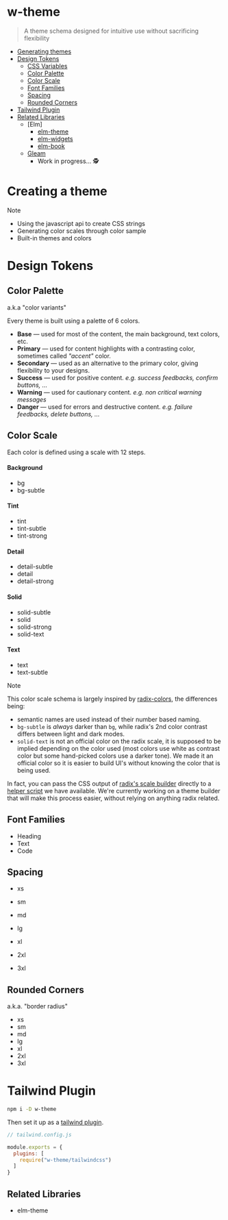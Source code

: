 # w-theme

> A theme schema designed for intuitive use without sacrificing flexibility

- [Generating themes](generating-themes)
- [Design Tokens](design-tokens)
  - [CSS Variables](css-variables)
  - [Color Palette](color-palette)
  - [Color Scale](color-scale)
  - [Font Families](font-families)
  - [Spacing](spacing)
  - [Rounded Corners](rounded-corners)
- [Tailwind Plugin](tailwind-plugin)
- [Related Libraries](related-libraries)
  - [Elm]
    - [elm-theme](elm-theme)
    - [elm-widgets](elm-widgets)
    - [elm-book](elm-book)
  - [Gleam](gleam)
    - Work in progress... :detective:

# Creating a theme

> [!NOTE]
> - Using the javascript api to create CSS strings
> - Generating color scales through color sample
> - Built-in themes and colors

# Design Tokens

## Color Palette
a.k.a "color variants"

Every theme is built using a palette of 6 colors.

- **Base** — used for most of the content, the main background, text colors, etc.
- **Primary** ­— used for content highlights with a contrasting color, sometimes called _"accent"_ color.
- **Secondary** — used as an alternative to the primary color, giving flexibility to your designs.
- **Success** — used for positive content. _e.g. success feedbacks, confirm buttons, …_
- **Warning** ­— used for cautionary content. _e.g. non critical warning messages_
- **Danger** — used for errors and destructive content. _e.g. failure feedbacks, delete buttons, …_
 
## Color Scale

Each color is defined using a scale with 12 steps.

#### Background

- bg
- bg-subtle

#### Tint

- tint
- tint-subtle
- tint-strong

#### Detail

- detail-subtle
- detail
- detail-strong

#### Solid

- solid-subtle
- solid
- solid-strong
- solid-text

#### Text

- text
- text-subtle

> [!NOTE]
> This color scale schema is largely inspired by [radix-colors](https://radix-ui.com/colors), the differences being:
> - semantic names are used instead of their number based naming.
> - `bg-subtle` is _always_ darker than `bg`, while radix's 2nd color contrast differs between light and dark modes.
> - `solid-text` is not an official color on the radix scale, it is supposed to be implied depending on the color used (most colors use white as contrast color but some hand-picked colors use a darker tone). We made it an official color so it is easier to build UI's without knowing the color that is being used.
>
> In fact, you can pass the CSS output of [radix's scale builder](#) directly to a [helper script](#) we have available.
> We're currently working on a theme builder that will make this process easier, without relying on anything radix related.

## Font Families

- Heading
- Text
- Code

## Spacing

- xs
- sm
- md
- lg
- xl
- 2xl

- 3xl
## Rounded Corners
a.k.a. "border radius"

- xs
- sm
- md
- lg
- xl
- 2xl
- 3xl

# Tailwind Plugin

```bash
npm i -D w-theme
```

Then set it up as a [tailwind plugin](https://tailwindcss.com/docs/plugins).

```js
// tailwind.config.js

module.exports = {
  plugins: [
    require("w-theme/tailwindcss")
  ]
}
```


## Related Libraries

- elm-theme

